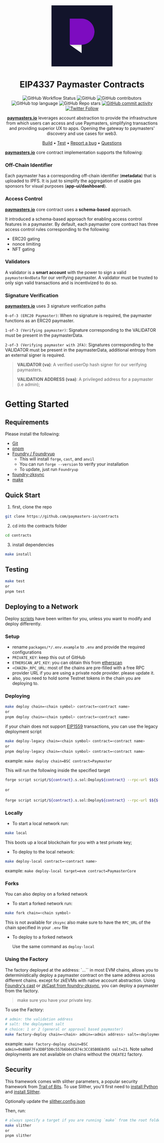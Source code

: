 <p align="center">
    <img src="./img/logo_normal.jpg" height="200">
</p>
<div align="center">
  <h1 align="center">
  EIP4337 Paymaster Contracts
  </h1>
</div>

<div align="center">

![GitHub Workflow Status](https://img.shields.io/github/actions/workflow/status/paymasters-io/contracts/test.yml)
![GitHub](https://img.shields.io/github/license/paymasters-io/contracts?logo=github)
![GitHub contributors](https://img.shields.io/github/contributors/paymasters-io/contracts?logo=github)
![GitHub top language](https://img.shields.io/github/languages/top/paymasters-io/contracts)
![GitHub Repo stars](https://img.shields.io/github/stars/paymasters-io/contracts?style=social)
[![GitHub commit activity](https://img.shields.io/github/commit-activity/y/paymasters-io/contracts?logo=github)](https://github.com/paymasters-io/contracts/commits/master)
[![Twitter Follow](https://img.shields.io/twitter/follow/paymasters_io?style=social)](https://twitter.com/paymasters_io)

**[paymasters.io](https://paymasters.io)** leverages account abstraction to provide the infrastructure from which users can access and use Paymasters, simplifying transactions and providing superior UX to apps. Opening the gateway to paymasters' discovery and use cases for web3.

[Build](#getting-started) •
[Test](#testing) •
[Report a bug](https://github.com/paymasters-io/contracts/issues/new?assignees=&labels=bug&template=01_BUG_REPORT.md&title=bug%3A+)
• [Questions](https://t.me/paymasters_io)

</div>

**[paymasters.io](https://paymasters.io)** core contract implementation supports the following:

### Off-Chain Identifier

Each paymaster has a corresponding off-chain identifier (**metadata**) that is uploaded to IPFS.
It is just to simplify the aggregation of usable gas sponsors for visual purposes (**app-ui/dashboard**).

### Access Control

**[paymasters.io](https://paymasters.io)** core contract uses a **schema-based** approach.

It introduced a schema-based approach for enabling access control features in a paymaster. By default, each paymaster core contract has three access control rules corresponding to the following:

- ERC20 gating
- nonce limiting
- NFT gating

### Validators

A validator is a **smart account** with the power to sign a valid `paymasterAndData` for our verifying paymaster.
A validator must be trusted to only sign valid transactions and is incentivized to do so.

### Signature Verification

**[paymasters.io](https://paymasters.io)** uses 3 signature verification paths

`0-of-3 (ERC20 Paymaster)`: When no signature is required, the paymaster functions as an ERC20 paymaster.

`1-of-3 (Verifying paymaster)`: Signature corresponding to the VALIDATOR must be present in the paymasterData.

`2-of-3 (Verifying paymaster with 2FA)`: Signatures corresponding to the VALIDATOR must be present in the paymasterData, additional entropy from an external signer is required.

  > **VALIDATOR (va)**:  A verified userOp hash signer for our verifying paymasters.
  >
  > **VALIDATION ADDRESS (vaa)**: A privileged address for a paymaster (i.e admin);

# Getting Started

## Requirements

Please install the following:

- [Git](https://git-scm.com/book/en/v2/Getting-Started-Installing-Git)  
- [pnpm](https://pnpm.io/installation)
- [Foundry / Foundryup](https://github.com/gakonst/foundry)
  - This will install `forge`, `cast`, and `anvil`
  - You can run `forge --version` to verify your installation
  - To update, just run `Foundryup`
- [foundry-zksync](https://github.com/matter-labs/foundry-zksync)
- [make](https://askubuntu.com/questions/161104/how-do-i-install-make)

## Quick Start

1. first, clone the repo

```sh
git clone https://github.com/paymasters-io/contracts
```

2. cd into the contracts folder

```sh
cd contracts
```

3. install dependencies

```sh
make install 
```

## Testing

```sh
make test
or 
pnpm test
```

## Deploying to a Network

Deploy [scripts](https://book.getfoundry.sh/tutorials/solidity-scripting.html) have been written for you, unless you want to modify and deploy differently.

### Setup

- rename `packages/*/.env.example` to `.env` and provide the required configurations
- `PRIVATE_KEY`: keep this out of GitHub
- `ETHERSCAN_API_KEY`: you can obtain this from [etherscan](https://etherscan.io)
- `<CHAIN>_RPC_URL`: most of the chains are pre-filled with a free RPC provider URL if you are using a private node provider. please update it.
- also, you need to hold some Testnet tokens in the chain you are deploying to.

### Deploying

```sh
make deploy chain=<chain symbol> contract=<contract name>
or 
pnpm deploy chain=<chain symbol> contract=<contract name>
```

if your chain does not support [EIP1559](#) transactions, you can use the legacy deployment script

```sh
make deploy-legacy chain=<chain symbol> contract=<contract name>
or
pnpm deploy-legacy chain=<chain symbol> contract=<contract name>
```

example: `make deploy chain=BSC contract=Paymaster`

This will run the following inside the specified target

```sh
forge script script/${contract}.s.sol:Deploy${contract} --rpc-url $${$(CHAIN)_RPC_URL}  --private-key ${PRIVATE_KEY} --broadcast --verify --etherscan-api-key ${ETHERSCAN_API_KEY}  -vv

or

forge script script/${contract}.s.sol:Deploy${contract} --rpc-url $${$(CHAIN)_RPC_URL}  --private-key ${PRIVATE_KEY} --broadcast --legacy  -vv
```

### Locally

- To start a local network run:

```sh
make local
```

This boots up a local blockchain for you with a test private key;

- To deploy to the local network:

```sh
make deploy-local contract=<contract name>
```

example: `make deploy-local target=evm contract=PaymasterCore`

### Forks

You can also deploy on a forked network

- To start a forked network run:

```sh
make fork chain=<chain symbol>
```

This is not available for `zksync` also make sure to have the  `RPC_URL` of the chain specified in your `.env` file

- To deploy to a forked network
  
  Use the same command as `deploy-local`

### Using the Factory

The factory deployed at the address: `...`` in most EVM chains, allows you to deterministically deploy a paymaster contract on the same address across different chains. except for zkEVMs with native account abstraction.
Using [Foundry's cast](https://book.getfoundry.sh/cast/) or [zkCast from foundry-zksync](https://github.com/matter-labs/foundry-zksync), you can deploy a paymaster from the factory.

> make sure you have your private key.

To use the Factory:

```sh
# admin: the validation address
# salt: the deployment salt
# choice: 1 or 2 (general or approval based paymaster)
make factory-deploy chain=<chain> admin=<admin address> salt=<deployment salt>
```

example: `make factory-deploy chain=BSC admin=0xB8AF7Fa3DBF5D0c557b6b6dC874c3CC85B0E8d95 salt=21`. Note salted deployments are not available on chains without the `CREATE2` factory.

## Security

This framework comes with slither parameters, a popular security framework from [Trail of Bits](https://www.trailofbits.com/). To use Slither, you'll first need to [install Python](https://www.python.org/downloads/) and [install Slither](https://github.com/crytic/slither#how-to-install).

Optionally update the [slither.config.json](./packages/evm/slither.config.json)

Then, run:

```sh
# always specify a target if you are running `make` from the root folder
make slither
or 
pnpm slither
```
